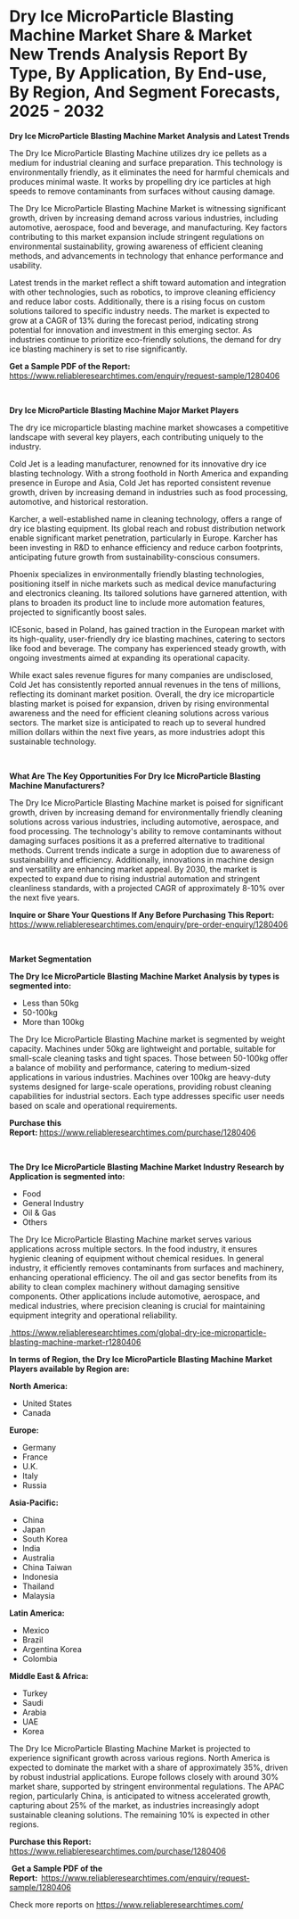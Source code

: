 <p><h1>Dry Ice MicroParticle Blasting Machine Market Share & Market New Trends Analysis Report By Type, By Application, By End-use, By Region, And Segment Forecasts, 2025 - 2032</h1></p><p><strong>Dry Ice MicroParticle Blasting Machine Market Analysis and Latest Trends</strong></p>
<p><p>The Dry Ice MicroParticle Blasting Machine utilizes dry ice pellets as a medium for industrial cleaning and surface preparation. This technology is environmentally friendly, as it eliminates the need for harmful chemicals and produces minimal waste. It works by propelling dry ice particles at high speeds to remove contaminants from surfaces without causing damage. </p><p>The Dry Ice MicroParticle Blasting Machine Market is witnessing significant growth, driven by increasing demand across various industries, including automotive, aerospace, food and beverage, and manufacturing. Key factors contributing to this market expansion include stringent regulations on environmental sustainability, growing awareness of efficient cleaning methods, and advancements in technology that enhance performance and usability.</p><p>Latest trends in the market reflect a shift toward automation and integration with other technologies, such as robotics, to improve cleaning efficiency and reduce labor costs. Additionally, there is a rising focus on custom solutions tailored to specific industry needs. The market is expected to grow at a CAGR of 13% during the forecast period, indicating strong potential for innovation and investment in this emerging sector. As industries continue to prioritize eco-friendly solutions, the demand for dry ice blasting machinery is set to rise significantly.</p></p>
<p><strong>Get a Sample PDF of the Report:&nbsp;</strong> <a href="https://www.reliableresearchtimes.com/enquiry/request-sample/1280406?utm_campaign=3291&utm_medium=2&utm_source=Github&utm_content=ia&utm_term=24032025&utm_id=dry-ice-microparticle-blasting-machine">https://www.reliableresearchtimes.com/enquiry/request-sample/1280406</a></p>
<p>&nbsp;</p>
<p><strong>Dry Ice MicroParticle Blasting Machine Major Market Players</strong></p>
<p><p>The dry ice microparticle blasting machine market showcases a competitive landscape with several key players, each contributing uniquely to the industry. </p><p>Cold Jet is a leading manufacturer, renowned for its innovative dry ice blasting technology. With a strong foothold in North America and expanding presence in Europe and Asia, Cold Jet has reported consistent revenue growth, driven by increasing demand in industries such as food processing, automotive, and historical restoration. </p><p>Karcher, a well-established name in cleaning technology, offers a range of dry ice blasting equipment. Its global reach and robust distribution network enable significant market penetration, particularly in Europe. Karcher has been investing in R&D to enhance efficiency and reduce carbon footprints, anticipating future growth from sustainability-conscious consumers.</p><p>Phoenix specializes in environmentally friendly blasting technologies, positioning itself in niche markets such as medical device manufacturing and electronics cleaning. Its tailored solutions have garnered attention, with plans to broaden its product line to include more automation features, projected to significantly boost sales.</p><p>ICEsonic, based in Poland, has gained traction in the European market with its high-quality, user-friendly dry ice blasting machines, catering to sectors like food and beverage. The company has experienced steady growth, with ongoing investments aimed at expanding its operational capacity.</p><p>While exact sales revenue figures for many companies are undisclosed, Cold Jet has consistently reported annual revenues in the tens of millions, reflecting its dominant market position. Overall, the dry ice microparticle blasting market is poised for expansion, driven by rising environmental awareness and the need for efficient cleaning solutions across various sectors. The market size is anticipated to reach up to several hundred million dollars within the next five years, as more industries adopt this sustainable technology.</p></p>
<p>&nbsp;</p>
<p><strong>What Are The Key Opportunities For Dry Ice MicroParticle Blasting Machine Manufacturers?</strong></p>
<p><p>The Dry Ice MicroParticle Blasting Machine market is poised for significant growth, driven by increasing demand for environmentally friendly cleaning solutions across various industries, including automotive, aerospace, and food processing. The technology's ability to remove contaminants without damaging surfaces positions it as a preferred alternative to traditional methods. Current trends indicate a surge in adoption due to awareness of sustainability and efficiency. Additionally, innovations in machine design and versatility are enhancing market appeal. By 2030, the market is expected to expand due to rising industrial automation and stringent cleanliness standards, with a projected CAGR of approximately 8-10% over the next five years.</p></p>
<p><strong>Inquire or Share Your Questions If Any Before Purchasing This Report:</strong> <a href="https://www.reliableresearchtimes.com/enquiry/pre-order-enquiry/1280406?utm_campaign=3291&utm_medium=2&utm_source=Github&utm_content=ia&utm_term=24032025&utm_id=dry-ice-microparticle-blasting-machine">https://www.reliableresearchtimes.com/enquiry/pre-order-enquiry/1280406</a></p>
<p>&nbsp;</p>
<p><strong>Market Segmentation</strong></p>
<p><strong>The Dry Ice MicroParticle Blasting Machine Market Analysis by types is segmented into:</strong></p>
<p><ul><li>Less than 50kg</li><li>50-100kg</li><li>More than 100kg</li></ul></p>
<p><p>The Dry Ice MicroParticle Blasting Machine market is segmented by weight capacity. Machines under 50kg are lightweight and portable, suitable for small-scale cleaning tasks and tight spaces. Those between 50-100kg offer a balance of mobility and performance, catering to medium-sized applications in various industries. Machines over 100kg are heavy-duty systems designed for large-scale operations, providing robust cleaning capabilities for industrial sectors. Each type addresses specific user needs based on scale and operational requirements.</p></p>
<p><strong>Purchase this Report:&nbsp;</strong><a href="https://www.reliableresearchtimes.com/purchase/1280406?utm_campaign=3291&utm_medium=2&utm_source=Github&utm_content=ia&utm_term=24032025&utm_id=dry-ice-microparticle-blasting-machine">https://www.reliableresearchtimes.com/purchase/1280406</a></p>
<p>&nbsp;</p>
<p><strong>The Dry Ice MicroParticle Blasting Machine Market Industry Research by Application is segmented into:</strong></p>
<p><ul><li>Food</li><li>General Industry</li><li>Oil & Gas</li><li>Others</li></ul></p>
<p><p>The Dry Ice MicroParticle Blasting Machine market serves various applications across multiple sectors. In the food industry, it ensures hygienic cleaning of equipment without chemical residues. In general industry, it efficiently removes contaminants from surfaces and machinery, enhancing operational efficiency. The oil and gas sector benefits from its ability to clean complex machinery without damaging sensitive components. Other applications include automotive, aerospace, and medical industries, where precision cleaning is crucial for maintaining equipment integrity and operational reliability.</p></p>
<p><a href="https://www.reliableresearchtimes.com/global-dry-ice-microparticle-blasting-machine-market-r1280406?utm_campaign=3291&utm_medium=2&utm_source=Github&utm_content=ia&utm_term=24032025&utm_id=dry-ice-microparticle-blasting-machine">&nbsp;https://www.reliableresearchtimes.com/global-dry-ice-microparticle-blasting-machine-market-r1280406</a></p>
<p><strong>In terms of Region, the Dry Ice MicroParticle Blasting Machine Market Players available by Region are:</strong></p>
<p>
    <p> <strong> North America: </strong>
        <ul>
            <li>United States</li>
            <li>Canada</li>
        </ul>
        </p> 
    <p> <strong> Europe: </strong>
        <ul>
            <li>Germany</li>
            <li>France</li>
            <li>U.K.</li>
            <li>Italy</li>
            <li>Russia</li>
        </ul>
        </p> 
    <p> <strong> Asia-Pacific: </strong>
        <ul>
            <li>China</li>
            <li>Japan</li>
            <li>South Korea</li>
            <li>India</li>
            <li>Australia</li>
            <li>China Taiwan</li>
            <li>Indonesia</li>
            <li>Thailand</li>
            <li>Malaysia</li>
        </ul>
        </p> 
    <p> <strong> Latin America: </strong>
        <ul>
            <li>Mexico</li>
            <li>Brazil</li>
            <li>Argentina Korea</li>
            <li>Colombia</li>
        </ul>
        </p> 
    <p> <strong> Middle East & Africa: </strong>
        <ul>
            <li>Turkey</li>
            <li>Saudi</li>
            <li>Arabia</li>
            <li>UAE</li>
            <li>Korea</li>
        </ul>
    </p>
    </p>
<p><p>The Dry Ice MicroParticle Blasting Machine Market is projected to experience significant growth across various regions. North America is expected to dominate the market with a share of approximately 35%, driven by robust industrial applications. Europe follows closely with around 30% market share, supported by stringent environmental regulations. The APAC region, particularly China, is anticipated to witness accelerated growth, capturing about 25% of the market, as industries increasingly adopt sustainable cleaning solutions. The remaining 10% is expected in other regions.</p></p>
<p><strong>Purchase this Report: </strong><a href="https://www.reliableresearchtimes.com/purchase/1280406?utm_campaign=3291&utm_medium=2&utm_source=Github&utm_content=ia&utm_term=24032025&utm_id=dry-ice-microparticle-blasting-machine">https://www.reliableresearchtimes.com/purchase/1280406</a></p>
<p>&nbsp;<strong>Get a Sample PDF of the Report:&nbsp;&nbsp;</strong><a href="https://www.reliableresearchtimes.com/enquiry/request-sample/1280406?utm_campaign=3291&utm_medium=2&utm_source=Github&utm_content=ia&utm_term=24032025&utm_id=dry-ice-microparticle-blasting-machine">https://www.reliableresearchtimes.com/enquiry/request-sample/1280406</a></p>
<p><strong></strong></p>
<p>Check more reports on <a href="https://www.reliableresearchtimes.com/?utm_campaign=3291&utm_medium=2&utm_source=Github&utm_content=ia&utm_term=24032025&utm_id=dry-ice-microparticle-blasting-machine">https://www.reliableresearchtimes.com/</a></p>